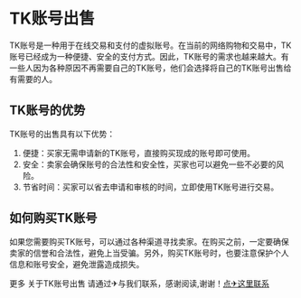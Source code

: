 # TK账号出售

TK账号是一种用于在线交易和支付的虚拟账号。在当前的网络购物和交易中，TK账号已经成为一种便捷、安全的支付方式。因此，TK账号的需求也越来越大。有一些人因为各种原因不再需要自己的TK账号，他们会选择将自己的TK账号出售给有需要的人。

## TK账号的优势

TK账号的出售具有以下优势：

1. 便捷：买家无需申请新的TK账号，直接购买现成的账号即可使用。
2. 安全：卖家会确保账号的合法性和安全性，买家也可以避免一些不必要的风险。
3. 节省时间：买家可以省去申请和审核的时间，立即使用TK账号进行交易。

## 如何购买TK账号

如果您需要购买TK账号，可以通过各种渠道寻找卖家。在购买之前，一定要确保卖家的信誉和合法性，避免上当受骗。另外，购买TK账号时，也要注意保护个人信息和账号安全，避免泄露造成损失。

更多 关于TK账号出售 请通过✈与我们联系，感谢阅读,谢谢！[点✈这里联系](https://t.me/lm66bot)